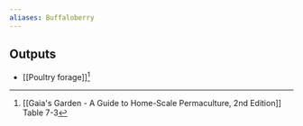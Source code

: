 ```yaml
---
aliases: Buffaloberry
---
```

## Outputs
- [[Poultry forage]][^1]

[^1]: [[Gaia's Garden - A Guide to Home-Scale Permaculture, 2nd Edition]] Table 7-3